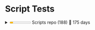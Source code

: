 Script Tests
============

<details><summary><meter low='300' max='1000' optimum='1000' value='154'>154 &#x2030;</meter> Scripts repo (188) &#x1F4C5; 175 days</summary>
<ul><li><details><summary><meter low='300' max='1000' optimum='1000' value='1000'>1000 &#x2030;</meter> A (9) &#x1F4C5; 103 days</summary>
<ul><li><details><summary><meter low='300' max='1000' optimum='1000' value='1000'>1000 &#x2030;</meter> Add (9) &#x1F4C5; 103 days</summary>

- &#x2714;&#xFE0F; Add-CapturesToMatches.ps1
- &#x2714;&#xFE0F; Add-Counter.ps1
- &#x2714;&#xFE0F; Add-DynamicParam.ps1
- &#x2714;&#xFE0F; Add-GitHubMetadata.ps1
- &#x2714;&#xFE0F; Add-NoteProperty.ps1
- &#x2714;&#xFE0F; Add-ParameterDefault.ps1
- &#x2714;&#xFE0F; Add-ScopeLevel.ps1
- &#x2714;&#xFE0F; Add-TimeSpan.ps1
- &#x2714;&#xFE0F; Add-VsCodeDatabaseConnection.ps1

</details></li></ul></details></li>
<li><details><summary><meter low='300' max='1000' optimum='1000' value='1000'>1000 &#x2030;</meter> B (2) &#x1F4C5; 44 days</summary>
<ul><li><details><summary><meter low='300' max='1000' optimum='1000' value='1000'>1000 &#x2030;</meter> Backup (2) &#x1F4C5; 44 days</summary>

- &#x2714;&#xFE0F; Backup-File.ps1
- &#x2714;&#xFE0F; Backup-SchTasks.ps1

</details></li></ul></details></li>
<li><details><summary><meter low='300' max='1000' optimum='1000' value='630'>630 &#x2030;</meter> C (27) &#x1F4C5; 175 days</summary>
<ul><li><details><summary><meter low='300' max='1000' optimum='1000' value='1000'>1000 &#x2030;</meter> Compare (2) &#x1F4C5; 38 days</summary>

- &#x2714;&#xFE0F; Compare-Properties.ps1
- &#x2714;&#xFE0F; Compare-Xml.ps1

</details></li>
<li><details><summary><meter low='300' max='1000' optimum='1000' value='1000'>1000 &#x2030;</meter> Compress (1) &#x1F4C5; 37 days</summary>

- &#x2714;&#xFE0F; Compress-EnvironmentVariables.ps1

</details></li>
<li><details><summary><meter low='300' max='1000' optimum='1000' value='1000'>1000 &#x2030;</meter> Connect (1) &#x1F4C5; 34 days</summary>

- &#x2714;&#xFE0F; Connect-SshKey.ps1

</details></li>
<li><details><summary><meter low='300' max='1000' optimum='1000' value='1000'>1000 &#x2030;</meter> Convert (3) &#x1F4C5; 175 days</summary>

- &#x2714;&#xFE0F; Convert-ChocolateyToWinget.ps1
- &#x2714;&#xFE0F; Convert-ClipboardTsvToHtml.ps1
- &#x2714;&#xFE0F; Convert-Xml.ps1

</details></li>
<li><details><summary><meter low='300' max='1000' optimum='1000' value='1000'>1000 &#x2030;</meter> ConvertFrom (7) &#x1F4C5; 3 days</summary>

- &#x2714;&#xFE0F; ConvertFrom-Base64.ps1
- &#x2714;&#xFE0F; ConvertFrom-CimInstance.ps1
- &#x2714;&#xFE0F; ConvertFrom-DataRow.ps1
- &#x2714;&#xFE0F; ConvertFrom-Duration.ps1
- &#x2714;&#xFE0F; ConvertFrom-EscapedXml.ps1
- &#x2714;&#xFE0F; ConvertFrom-Hex.ps1
- &#x2714;&#xFE0F; ConvertFrom-XmlElement.ps1

</details></li>
<li><details><summary><meter low='300' max='1000' optimum='1000' value='273'>273 &#x2030;</meter> ConvertTo (11) &#x1F4C5; 175 days</summary>

- &#x2714;&#xFE0F; ConvertTo-Base64.ps1
- &#x2714;&#xFE0F; ConvertTo-BasicAuthentication.ps1
- &#x2716;&#xFE0F; ConvertTo-EpochTime.ps1
- &#x2714;&#xFE0F; ConvertTo-ICalendar.ps1
- &#x2716;&#xFE0F; ConvertTo-LogParserTimestamp.ps1
- &#x2716;&#xFE0F; ConvertTo-MultipartFormData.ps1
- &#x2716;&#xFE0F; ConvertTo-OrderedDictionary.ps1
- &#x2716;&#xFE0F; ConvertTo-PowerShell.ps1
- &#x2716;&#xFE0F; ConvertTo-RomanNumeral.ps1
- &#x2716;&#xFE0F; ConvertTo-SafeEntities.ps1
- &#x2716;&#xFE0F; ConvertTo-XmlElements.ps1

</details></li>
<li><details><summary>not started Copy (2) </summary>

- &#x2716;&#xFE0F; Copy-Html.ps1
- &#x2716;&#xFE0F; Copy-SchTasks.ps1

</details></li></ul></details></li>
<li><details><summary>not started D (1) </summary>
<ul><li><details><summary>not started Disable (1) </summary>

- &#x2716;&#xFE0F; Disable-AnsiColor.ps1

</details></li></ul></details></li>
<li><details><summary>not started E (7) </summary>
<ul><li><details><summary>not started Enable (1) </summary>

- &#x2716;&#xFE0F; Enable-AnsiColor.ps1

</details></li>
<li><details><summary>not started Expand (1) </summary>

- &#x2716;&#xFE0F; Expand-EnvironmentVariables.ps1

</details></li>
<li><details><summary>not started Export (5) </summary>

- &#x2716;&#xFE0F; Export-DatabaseObjectScript.ps1
- &#x2716;&#xFE0F; Export-DatabaseScripts.ps1
- &#x2716;&#xFE0F; Export-MermaidER.ps1
- &#x2716;&#xFE0F; Export-Readme.ps1
- &#x2716;&#xFE0F; Export-TableMerge.ps1

</details></li></ul></details></li>
<li><details><summary>not started F (18) </summary>
<ul><li><details><summary>not started Find (11) </summary>

- &#x2716;&#xFE0F; Find-Comics.ps1
- &#x2716;&#xFE0F; Find-DatabaseValue.ps1
- &#x2716;&#xFE0F; Find-DbColumn.ps1
- &#x2716;&#xFE0F; Find-DotNetGlobalTools.ps1
- &#x2716;&#xFE0F; Find-DuplicateFiles.ps1
- &#x2716;&#xFE0F; Find-Indexes.ps1
- &#x2716;&#xFE0F; Find-InstalledPrograms.ps1
- &#x2716;&#xFE0F; Find-Lines.ps1
- &#x2716;&#xFE0F; Find-NewestFile.ps1
- &#x2716;&#xFE0F; Find-ProjectPackages.ps1
- &#x2716;&#xFE0F; Find-SqlDeprecatedLargeValueTypes.ps1

</details></li>
<li><details><summary>not started ForEach (1) </summary>

- &#x2716;&#xFE0F; ForEach-Progress.ps1

</details></li>
<li><details><summary>not started Format (6) </summary>

- &#x2716;&#xFE0F; Format-ByteUnits.ps1
- &#x2716;&#xFE0F; Format-Date.ps1
- &#x2716;&#xFE0F; Format-EscapedUrl.ps1
- &#x2716;&#xFE0F; Format-HtmlDataTable.ps1
- &#x2716;&#xFE0F; Format-Permutations.ps1
- &#x2716;&#xFE0F; Format-Xml.ps1

</details></li></ul></details></li>
<li><details><summary><meter low='300' max='1000' optimum='1000' value='30'>30 &#x2030;</meter> G (33) &#x1F4C5; 92 days</summary>
<ul><li><details><summary><meter low='300' max='1000' optimum='1000' value='30'>30 &#x2030;</meter> Get (33) &#x1F4C5; 92 days</summary>

- &#x2716;&#xFE0F; Get-AspNetEvents.ps1
- &#x2716;&#xFE0F; Get-AssemblyFramework.ps1
- &#x2716;&#xFE0F; Get-CachedCredential.ps1
- &#x2716;&#xFE0F; Get-CharacterDetails.ps1
- &#x2716;&#xFE0F; Get-Comics.ps1
- &#x2716;&#xFE0F; Get-CommandParameters.ps1
- &#x2716;&#xFE0F; Get-CommandPath.ps1
- &#x2716;&#xFE0F; Get-ConfigConnectionStringBuilders.ps1
- &#x2716;&#xFE0F; Get-ConsoleHistory.ps1
- &#x2716;&#xFE0F; Get-ContentSecurityPolicy.ps1
- &#x2716;&#xFE0F; Get-Dns.ps1
- &#x2716;&#xFE0F; Get-DotNetFrameworkVersions.ps1
- &#x2716;&#xFE0F; Get-DotNetGlobalTools.ps1
- &#x2716;&#xFE0F; Get-DotNetVersions.ps1
- &#x2716;&#xFE0F; Get-EnumValues.ps1
- &#x2716;&#xFE0F; Get-FrenchRepublicanDate.ps1
- &#x2716;&#xFE0F; Get-GitFileMetadata.ps1
- &#x2716;&#xFE0F; Get-GitFirstCommit.ps1
- &#x2716;&#xFE0F; Get-GitHubRepoChildItem.ps1
- &#x2714;&#xFE0F; Get-IisLog.ps1
- &#x2716;&#xFE0F; Get-LibraryVulnerabilityInfo.ps1
- &#x2716;&#xFE0F; Get-PocketArticles.ps1
- &#x2716;&#xFE0F; Get-RandomBytes.ps1
- &#x2716;&#xFE0F; Get-RepoName.ps1
- &#x2716;&#xFE0F; Get-SslDetails.ps1
- &#x2716;&#xFE0F; Get-SystemDetails.ps1
- &#x2716;&#xFE0F; Get-Todos.ps1
- &#x2716;&#xFE0F; Get-TypeAccelerators.ps1
- &#x2716;&#xFE0F; Get-Unicode.ps1
- &#x2716;&#xFE0F; Get-UnicodeName.ps1
- &#x2716;&#xFE0F; Get-VSCodeSetting.ps1
- &#x2716;&#xFE0F; Get-VSCodeSettingsFile.ps1
- &#x2716;&#xFE0F; Get-XmlNamespaces.ps1

</details></li></ul></details></li>
<li><details><summary>not started H (1) </summary>
<ul><li><details><summary>not started Hide (1) </summary>

- &#x2716;&#xFE0F; Hide-Command.ps1

</details></li></ul></details></li>
<li><details><summary>not started I (5) </summary>
<ul><li><details><summary>not started Import (3) </summary>

- &#x2716;&#xFE0F; Import-ClipboardTsv.ps1
- &#x2716;&#xFE0F; Import-Variables.ps1
- &#x2716;&#xFE0F; Import-VsCodeDatabaseConnections.ps1

</details></li>
<li><details><summary>not started Invoke (2) </summary>

- &#x2716;&#xFE0F; Invoke-CommandWithParams.ps1
- &#x2716;&#xFE0F; Invoke-WindowsPowerShell.ps1

</details></li></ul></details></li>
<li><details><summary>not started J (2) </summary>
<ul><li><details><summary>not started Join (2) </summary>

- &#x2716;&#xFE0F; Join-FileName.ps1
- &#x2716;&#xFE0F; Join-Keys.ps1

</details></li></ul></details></li>
<li><details><summary>not started M (9) </summary>
<ul><li><details><summary>not started Measure (6) </summary>

- &#x2716;&#xFE0F; Measure-DbColumn.ps1
- &#x2716;&#xFE0F; Measure-DbColumnValues.ps1
- &#x2716;&#xFE0F; Measure-DbTable.ps1
- &#x2716;&#xFE0F; Measure-Indents.ps1
- &#x2716;&#xFE0F; Measure-StandardDeviation.ps1
- &#x2716;&#xFE0F; Measure-TextFile.ps1

</details></li>
<li><details><summary>not started Merge (3) </summary>

- &#x2716;&#xFE0F; Merge-Json.ps1
- &#x2716;&#xFE0F; Merge-PSObject.ps1
- &#x2716;&#xFE0F; Merge-XmlSelections.ps1

</details></li></ul></details></li>
<li><details><summary>not started N (7) </summary>
<ul><li><details><summary>not started New (7) </summary>

- &#x2716;&#xFE0F; New-DbProviderObject.ps1
- &#x2716;&#xFE0F; New-Jwt.ps1
- &#x2716;&#xFE0F; New-NamespaceManager.ps1
- &#x2716;&#xFE0F; New-PesterTests.ps1
- &#x2716;&#xFE0F; New-RandomVehicle.ps1
- &#x2716;&#xFE0F; New-Script.ps1
- &#x2716;&#xFE0F; New-Shortcut.ps1

</details></li></ul></details></li>
<li><details><summary>not started O (3) </summary>
<ul><li><details><summary>not started Open (1) </summary>

- &#x2716;&#xFE0F; Open-Comic.ps1

</details></li>
<li><details><summary>not started Optimize (2) </summary>

- &#x2716;&#xFE0F; Optimize-Help.ps1
- &#x2716;&#xFE0F; Optimize-Path.ps1

</details></li></ul></details></li>
<li><details><summary>not started P (1) </summary>
<ul><li><details><summary>not started Push (1) </summary>

- &#x2716;&#xFE0F; Push-WorkspaceLocation.ps1

</details></li></ul></details></li>
<li><details><summary>not started R (14) </summary>
<ul><li><details><summary>not started Read (2) </summary>

- &#x2716;&#xFE0F; Read-ChocolateySummary.ps1
- &#x2716;&#xFE0F; Read-Choice.ps1

</details></li>
<li><details><summary>not started Remove (4) </summary>

- &#x2716;&#xFE0F; Remove-CachedCredential.ps1
- &#x2716;&#xFE0F; Remove-LockyFile.ps1
- &#x2716;&#xFE0F; Remove-NullValues.ps1
- &#x2716;&#xFE0F; Remove-ParameterDefault.ps1

</details></li>
<li><details><summary>not started Rename (2) </summary>

- &#x2716;&#xFE0F; Rename-GitHubLocalBranch.ps1
- &#x2716;&#xFE0F; Rename-Script.ps1

</details></li>
<li><details><summary>not started Repair (3) </summary>

- &#x2716;&#xFE0F; Repair-DatabaseConstraintNames.ps1
- &#x2716;&#xFE0F; Repair-DatabaseUntrustedConstraints.ps1
- &#x2716;&#xFE0F; Repair-ScriptStyle.ps1

</details></li>
<li><details><summary>not started Resolve (2) </summary>

- &#x2716;&#xFE0F; Resolve-XmlSchemaLocation.ps1
- &#x2716;&#xFE0F; Resolve-XPath.ps1

</details></li>
<li><details><summary>not started Restore (1) </summary>

- &#x2716;&#xFE0F; Restore-SchTasks.ps1

</details></li></ul></details></li>
<li><details><summary>not started S (18) </summary>
<ul><li><details><summary>not started Save (2) </summary>

- &#x2716;&#xFE0F; Save-PodcastEpisodes.ps1
- &#x2716;&#xFE0F; Save-WebRequest.ps1

</details></li>
<li><details><summary>not started Select (1) </summary>

- &#x2716;&#xFE0F; Select-CapturesFromMatches.ps1

</details></li>
<li><details><summary>not started Send (4) </summary>

- &#x2716;&#xFE0F; Send-MailMessageFile.ps1
- &#x2716;&#xFE0F; Send-SeqEvent.ps1
- &#x2716;&#xFE0F; Send-SeqScriptEvent.ps1
- &#x2716;&#xFE0F; Send-SqlReport.ps1

</details></li>
<li><details><summary>not started Set (5) </summary>

- &#x2716;&#xFE0F; Set-ConsoleColorTheme.ps1
- &#x2716;&#xFE0F; Set-JsonProperty.ps1
- &#x2716;&#xFE0F; Set-ParameterDefault.ps1
- &#x2716;&#xFE0F; Set-RegexReplace.ps1
- &#x2716;&#xFE0F; Set-VSCodeSetting.ps1

</details></li>
<li><details><summary>not started Show (3) </summary>

- &#x2716;&#xFE0F; Show-DataRef.ps1
- &#x2716;&#xFE0F; Show-HttpStatus.ps1
- &#x2716;&#xFE0F; Show-Time.ps1

</details></li>
<li><details><summary>not started Split (2) </summary>

- &#x2716;&#xFE0F; Split-FileName.ps1
- &#x2716;&#xFE0F; Split-Keys.ps1

</details></li>
<li><details><summary>not started Stop (1) </summary>

- &#x2716;&#xFE0F; Stop-ThrowError.ps1

</details></li></ul></details></li>
<li><details><summary>not started T (18) </summary>
<ul><li><details><summary>not started Test (17) </summary>

- &#x2716;&#xFE0F; Test-Administrator.ps1
- &#x2716;&#xFE0F; Test-DateTime.ps1
- &#x2716;&#xFE0F; Test-FileTypeMagicNumber.ps1
- &#x2716;&#xFE0F; Test-HttpSecurity.ps1
- &#x2716;&#xFE0F; Test-Interactive.ps1
- &#x2716;&#xFE0F; Test-Json.ps1
- &#x2716;&#xFE0F; Test-Jwt.ps1
- &#x2716;&#xFE0F; Test-LockedFile.ps1
- &#x2716;&#xFE0F; Test-MagicNumber.ps1
- &#x2716;&#xFE0F; Test-NewerFile.ps1
- &#x2716;&#xFE0F; Test-NoteProperty.ps1
- &#x2716;&#xFE0F; Test-Range.ps1
- &#x2716;&#xFE0F; Test-Uri.ps1
- &#x2716;&#xFE0F; Test-USFederalHoliday.ps1
- &#x2716;&#xFE0F; Test-Variable.ps1
- &#x2716;&#xFE0F; Test-Windows1252.ps1
- &#x2716;&#xFE0F; Test-Xml.ps1

</details></li>
<li><details><summary>not started Trace (1) </summary>

- &#x2716;&#xFE0F; Trace-GitRepoTest.ps1

</details></li></ul></details></li>
<li><details><summary>not started U (11) </summary>
<ul><li><details><summary>not started Uninstall (1) </summary>

- &#x2716;&#xFE0F; Uninstall-OldModules.ps1

</details></li>
<li><details><summary>not started Update (3) </summary>

- &#x2716;&#xFE0F; Update-Everything.ps1
- &#x2716;&#xFE0F; Update-Files.ps1
- &#x2716;&#xFE0F; Update-Modules.ps1

</details></li>
<li><details><summary>not started Use (7) </summary>

- &#x2716;&#xFE0F; Use-Command.ps1
- &#x2716;&#xFE0F; Use-Java.ps1
- &#x2716;&#xFE0F; Use-NetMailConfig.ps1
- &#x2716;&#xFE0F; Use-ProgressView.ps1
- &#x2716;&#xFE0F; Use-ReasonableDefaults.ps1
- &#x2716;&#xFE0F; Use-SeqServer.ps1
- &#x2716;&#xFE0F; Use-SqlcmdParams.ps1

</details></li></ul></details></li>
<li><details><summary>not started W (2) </summary>
<ul><li><details><summary>not started Write (2) </summary>

- &#x2716;&#xFE0F; Write-Info.ps1
- &#x2716;&#xFE0F; Write-VisibleString.ps1

</details></li></ul></details></li></ul></details>
